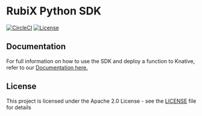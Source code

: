 # RubiX Python SDK
[![CircleCI](https://circleci.com/gh/rubixFunctions/r3x-python-sdk.svg?style=svg)](https://circleci.com/gh/rubixFunctions/r3x-python-sdk)
[![License](https://img.shields.io/badge/-Apache%202.0-blue.svg)](https://opensource.org/s/Apache-2.0)

## Documentation
For full information on how to use the SDK and deploy a function to Knative, refer to our [Documentation here.](https://github.com/rubixFunctions/r3x-docs/blob/master/install/README.md)

## License
This project is licensed under the Apache 2.0 License - see the [LICENSE](LICENSE) file for details